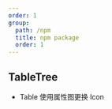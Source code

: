 ```yaml
---
order: 1
group:
  path: /npm
  title: npm package
  order: 1
---
```


## TableTree

- Table 使用属性图更换 Icon

<code src="./index.tsx"></code>
